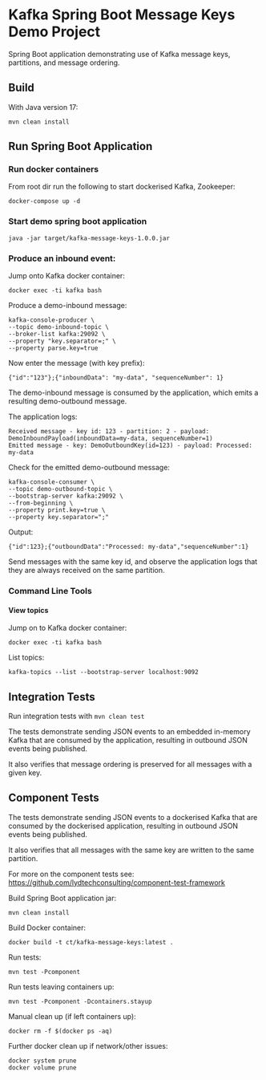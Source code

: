 # Kafka Spring Boot Message Keys Demo Project

Spring Boot application demonstrating use of Kafka message keys, partitions, and message ordering.

## Build

With Java version 17:

```
mvn clean install
```

## Run Spring Boot Application

### Run docker containers

From root dir run the following to start dockerised Kafka, Zookeeper:
```
docker-compose up -d
```

### Start demo spring boot application
```
java -jar target/kafka-message-keys-1.0.0.jar
```

### Produce an inbound event:

Jump onto Kafka docker container:
```
docker exec -ti kafka bash
```

Produce a demo-inbound message:
```
kafka-console-producer \
--topic demo-inbound-topic \
--broker-list kafka:29092 \
--property "key.separator=;" \
--property parse.key=true
```
Now enter the message (with key prefix):
```
{"id":"123"};{"inboundData": "my-data", "sequenceNumber": 1}
```
The demo-inbound message is consumed by the application, which emits a resulting demo-outbound message.

The application logs:
```
Received message - key id: 123 - partition: 2 - payload: DemoInboundPayload(inboundData=my-data, sequenceNumber=1)
Emitted message - key: DemoOutboundKey(id=123) - payload: Processed: my-data
```

Check for the emitted demo-outbound message:
```
kafka-console-consumer \
--topic demo-outbound-topic \
--bootstrap-server kafka:29092 \
--from-beginning \
--property print.key=true \
--property key.separator=";"
```
Output:
```
{"id":123};{"outboundData":"Processed: my-data","sequenceNumber":1}
```

Send messages with the same key id, and observe the application logs that they are always received on the same partition.

### Command Line Tools

#### View topics

Jump on to Kafka docker container:
```
docker exec -ti kafka bash
```

List topics:
```
kafka-topics --list --bootstrap-server localhost:9092
```

## Integration Tests

Run integration tests with `mvn clean test`

The tests demonstrate sending JSON events to an embedded in-memory Kafka that are consumed by the application, resulting in outbound JSON events being published.

It also verifies that message ordering is preserved for all messages with a given key.

## Component Tests

The tests demonstrate sending JSON events to a dockerised Kafka that are consumed by the dockerised application, resulting in outbound JSON events being published.

It also verifies that all messages with the same key are written to the same partition.

For more on the component tests see: https://github.com/lydtechconsulting/component-test-framework

Build Spring Boot application jar:
```
mvn clean install
```

Build Docker container:
```
docker build -t ct/kafka-message-keys:latest .
```

Run tests:
```
mvn test -Pcomponent
```

Run tests leaving containers up:
```
mvn test -Pcomponent -Dcontainers.stayup
```

Manual clean up (if left containers up):
```
docker rm -f $(docker ps -aq)
```

Further docker clean up if network/other issues:
```
docker system prune
docker volume prune
```
